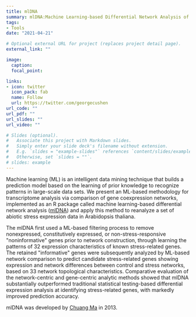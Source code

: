 ```yaml
---
title: mlDNA
summary: mlDNA:Machine Learning-based Differential Network Analysis of Transcriptome Data
tags:
- Tools
date: "2021-04-21"

# Optional external URL for project (replaces project detail page).
external_link: ""

image:
  caption:
  focal_point:

links:
- icon: twitter
  icon_pack: fab
  name: Follow
  url: https://twitter.com/georgecushen
url_code: ""
url_pdf: ""
url_slides: ""
url_video: ""

# Slides (optional).
#   Associate this project with Markdown slides.
#   Simply enter your slide deck's filename without extension.
#   E.g. `slides = "example-slides"` references `content/slides/example-slides.md`.
#   Otherwise, set `slides = ""`.
# slides: example
---
```


Machine learning (ML) is an intelligent data mining technique that builds a prediction model based on the learning of prior knowledge to recognize patterns in large-scale data sets. We present an ML-based methodology for transcriptome analysis via comparison of gene coexpression networks, implemented as an R package called machine learning-based differential network analysis ([mlDNA](https://cran.r-project.org/web/packages/mlDNA/index.html)) and apply this method to reanalyze a set of abiotic stress expression data in Arabidopsis thaliana.

The mlDNA first used a ML-based filtering process to remove nonexpressed, constitutively expressed, or non-stress-responsive "noninformative" genes prior to network construction, through learning the patterns of 32 expression characteristics of known stress-related genes. The retained "informative" genes were subsequently analyzed by ML-based network comparison to predict candidate stress-related genes showing expression and network differences between control and stress networks, based on 33 network topological characteristics. Comparative evaluation of the network-centric and gene-centric analytic methods showed that mlDNA substantially outperformed traditional statistical testing-based differential expression analysis at identifying stress-related genes, with markedly improved prediction accuracy.

mlDNA was developed by [Chuang Ma](/authors/chuang-ma/) in 2013.
